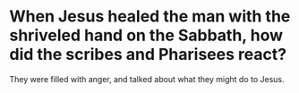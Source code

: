 # When Jesus healed the man with the shriveled hand on the Sabbath, how did the scribes and Pharisees react?

They were filled with anger, and talked about what they might do to Jesus.

